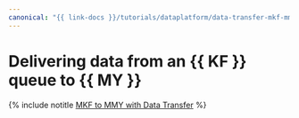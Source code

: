 ```yaml
---
canonical: "{{ link-docs }}/tutorials/dataplatform/data-transfer-mkf-mmy"
---
```


# Delivering data from an {{ KF }} queue to {{ MY }}

{% include notitle [MKF to MMY with Data Transfer](../../_tutorials/dataplatform/data-transfer-mkf-mmy.md) %}
